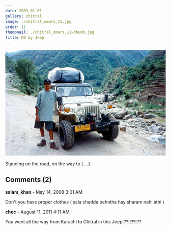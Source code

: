 ```yaml
---
date: 2003-01-01
gallery: chitral
image: ./chitral_omars_11.jpg
order: 11
thumbnail: ./chitral_omars_11-thumb.jpg
title: KO by Jeep
---
```


![KO by Jeep](./chitral_omars_11.jpg)

Standing on the road, on the way to [....]

<div id="comments">

## Comments (2)

<div id="comment">

**salam_khan** - May 14, 2008  3:01 AM

Don't you have proper clothes ( sala chadda pehntha hay sharam nahi athi )

</div>

<div id="comment">

**choc** - August 11, 2011  4:11 AM

You went all the way from Karachi to Chitral in this Jeep ??!?!?!??

</div>

</div>